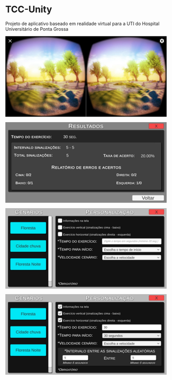 # TCC-Unity

Projeto de aplicativo baseado em realidade virtual para a UTI do Hospital Universitário de Ponta Grossa

![Imagem](https://github.com/Eduardo2712/TCC-Unity/blob/master/imagens/Foto1.jpeg)

![Imagem](https://github.com/Eduardo2712/TCC-Unity/blob/master/imagens/Foto2.jpeg)

![Imagem](https://github.com/Eduardo2712/TCC-Unity/blob/master/imagens/Foto3.jpeg)

![Imagem](https://github.com/Eduardo2712/TCC-Unity/blob/master/imagens/Foto4.jpeg)
